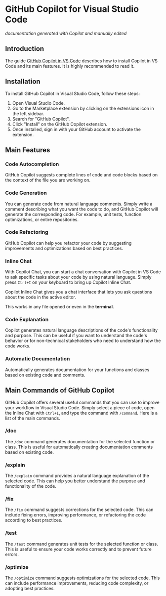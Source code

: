 # GitHub Copilot for Visual Studio Code

_documentation generated with Copilot and manually edited_

## Introduction

The guide [GitHub Copilot in VS Code](https://code.visualstudio.com/docs/copilot/overview) describes how to install Copilot in VS Code and its main features. It is highly recommended to read it.

## Installation

To install GitHub Copilot in Visual Studio Code, follow these steps:

1. Open Visual Studio Code.
2. Go to the Marketplace extension by clicking on the extensions icon in the left sidebar.
3. Search for "GitHub Copilot".
4. Click "Install" on the GitHub Copilot extension.
5. Once installed, sign in with your GitHub account to activate the extension.

## Main Features

### Code Autocompletion

GitHub Copilot suggests complete lines of code and code blocks based on the context of the file you are working on.

### Code Generation

You can generate code from natural language comments. Simply write a comment describing what you want the code to do, and GitHub Copilot will generate the corresponding code. For example, unit tests, function optimizations, or entire repositories.

### Code Refactoring

GitHub Copilot can help you refactor your code by suggesting improvements and optimizations based on best practices.

### Inline Chat

With Copilot Chat, you can start a chat conversation with Copilot in VS Code to ask specific tasks about your code by using natural language. Simply press `Ctrl+I` on your keyboard to bring up Copilot Inline Chat.

Copilot Inline Chat gives you a chat interface that lets you ask questions about the code in the active editor.

This works in any file opened or even in the **terminal**.

### Code Explanation

Copilot generates natural language descriptions of the code's functionality and purpose. This can be useful if you want to understand the code's behavior or for non-technical stakeholders who need to understand how the code works.

### Automatic Documentation

Automatically generates documentation for your functions and classes based on existing code and comments.

## Main Commands of GitHub Copilot

GitHub Copilot offers several useful commands that you can use to improve your workflow in Visual Studio Code.
Simply select a piece of code, open the Inline Chat with `Ctrl+I`, and type the command with `/command`.
Here is a list of the main commands.

### /doc

The `/doc` command generates documentation for the selected function or class. This is useful for automatically creating documentation comments based on existing code.

### /explain

The `/explain` command provides a natural language explanation of the selected code. This can help you better understand the purpose and functionality of the code.

### /fix

The `/fix` command suggests corrections for the selected code. This can include fixing errors, improving performance, or refactoring the code according to best practices.

### /test

The `/test` command generates unit tests for the selected function or class. This is useful to ensure your code works correctly and to prevent future errors.

### /optimize

The `/optimize` command suggests optimizations for the selected code. This can include performance improvements, reducing code complexity, or adopting best practices.
